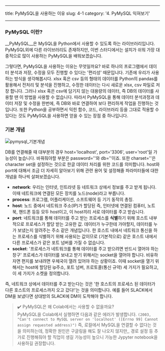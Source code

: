 ﻿---

title: PyMySQL을 사용하는 이유
slug: 4-1
category: '4. PyMySQL 익혀보기'

---

### PyMySQL 이란?

__PyMySQL__은 MySQL을 Python에서 사용할 수 있도록 하는 라이브러리입니다. PyMySQL외에 다른 라이브러리도 존재하지만, 이번 스터디에서는 설치가 쉬워 가장 대중적으로 많이 사용하는 PyMySQL을 배워보겠습니다.

그렇다면, PyMySQL을 사용하는 이유는 무엇일까요? 바로 하나의 프로그램에서 데이터 분석과 저장, 수정을 모두 진행할 수 있다는 '편리성' 때문입니다. 기존에 우리가 사용하는 방식을 생각해봅시다. xlsx 혹은 csv 등의 형태의 데이터를 Python의 pandas를 활용해서 전처리 및 분석을 진행하고, 수정한 데이터는 다시 새로운 xlsx, csv 파일로 저장 합니다. 그러나 xlsx 혹은 csv에 담기지 않는 대용량의 데이터, 즉 DB의 데이터를 사용할 땐 이 방법을 사용할 수 없습니다. 따라서 PyMySQL을 통해 데이터 분석과정과 데이터 저장 및 수정을 한번에, 즉 DB와 바로 연결하여 보다 편리하게 작업을 진행하는 것입니다. 또한 Python을 공부하면서 익힌 함수, 코드, 라이브러리 등을 그대로 적용할 수 있다는 것도 PyMySQL을 사용하면 얻을 수 있는 장점 중 하나입니다.

### 기본 개념
![pymysql_기본개념](/basic-sql/4-1/pymysql_기본개념.png)

DB를 연결해줄 때 대부분의 경우 host='localhost', port='3306', user='root'일 가능성이 높습니다. 바꿔줘야할 부분은 password=''와 db=''이죠. 또한 charset=''은 character set을 설정하는 것으로 한글 데이터 처리를 위한 코드를 의미합니다. host와 port에 대해서 조금 더 자세히 알아보기 위해 관련 용어 및 설정해줄 파라미터들에 대한 개념을 하나씩 살펴보겠습니다.

* __network__: 우리는 인터넷, 인트라넷 등 네트워크 상에서 정보를 주고 받게 됩니다. 이때 네트워크에 연결된 모든 장치를 노드(node)라고 부릅니다.
* __process__: 프로그램, 어플리케이션, 소프트웨어 등 기기 동작의 총칭.
* __host__: 노드 중에서 네트워크 주소(IP)가 할당된 즉, 인터넷에 연결된 컴퓨터, 노트북, 핸드폰 등등 모두 host이고, 이 host끼리 서로 데이터를 주고 받습니다.
* __port__: 네트워크를 통해 데이터를 주고 받는 프로세스를  **식별**하기 위해 호스트 내부적으로 프로세스가 할당 받는 고유한 값. 데이터가 누구한테 가야할지, 데이터를 누가 보냈는지 알려주는 주소 같은 개념입니다. 한 호스트 내에서 네트워크 통신을 하는 프로세스를 식별하기 위해 사용되는 값이므로 (기본적으로) 같은 호스트 내에서 다른 프로세스가 같은 포트 넘버를 가질 수 없습니다. 
* __socket__: '프로세스가 네트워크를 통해 데이터를 주고 받으려면 반드시 열어야 하는 창구' 프로세스가 데이터를 보내고 받기 위해서는 socket을 열어야 합니다. 비유하자면 편지를 보내려면 우체국이 열려 있어야 하는 상황이죠. 이때 socket을 열기 위해서는 host에 할당된 ip주소, 포트 넘버, 프로토콜(통신 규약) 세 가지가 필요하고, 이 세 가지가 소켓을 정의합니다.

즉, 네트워크 상에서 데이터를 주고 받는다는 것은 '한 호스트의 프로세스 된 데이터가 다른 호스트의 프로세스까지 오고 갔다!'는 것을 의미합니다. 예를 들어 SLACK에서 DM을 보냈다면 상대방의 SLACK에 DM이 도착해야 합니다.

> ✔️ PyMySQL은 왜 Colab에서는 사용할 수 없을까요?  
> PyMySQL을 Colab에서 실행하면 다음과 같은 에러가 발생합니다.
> `(2003, "Can't connect to MySQL server on 'localhost' ([Errno 99] Cannot assign requested address)")` 
> 즉, 로컬에서 MySQL을 연결할 수 없다는 것을 의미하는데, 정확한 원인은 구글링을 해도 잘 나오지 않지만,, 경로 설정 등 추가로 진행해줘야 할 직업이 생길 가능성이 높으니 가능한 Jypyter notebook을 사용하길 권장합니다. 

